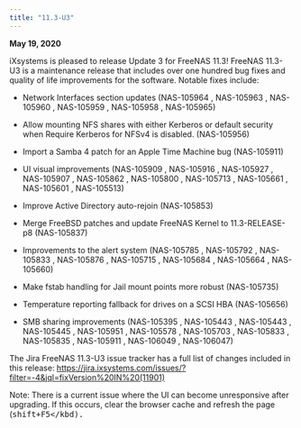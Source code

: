 ```yaml
---
title: "11.3-U3"
---
```


**May 19, 2020**

iXsystems is pleased to release Update 3 for FreeNAS 11.3! FreeNAS 11.3-U3 is a maintenance release that includes over one hundred bug fixes and quality of life improvements for the software. Notable fixes include:

+ Network Interfaces section updates (NAS-105964 , NAS-105963 , NAS-105960 , NAS-105959 , NAS-105958 , NAS-105965)

+ Allow mounting NFS shares with either Kerberos or default security when Require Kerberos for NFSv4 is disabled. (NAS-105956)

+ Import a Samba 4 patch for an Apple Time Machine bug (NAS-105911)

+ UI visual improvements (NAS-105909 , NAS-105916 , NAS-105927 , NAS-105907 , NAS-105862 , NAS-105800 , NAS-105713 , NAS-105661 , NAS-105601 , NAS-105513)

+ Improve Active Directory auto-rejoin (NAS-105853)

+ Merge FreeBSD patches and update FreeNAS Kernel to 11.3-RELEASE-p8 (NAS-105837)

+ Improvements to the alert system (NAS-105785 , NAS-105792 , NAS-105833 , NAS-105876 , NAS-105715 , NAS-105684 , NAS-105664 , NAS-105660)

+ Make fstab handling for Jail mount points more robust (NAS-105735)

+ Temperature reporting fallback for drives on a SCSI HBA (NAS-105656)

+ SMB sharing improvements (NAS-105395 , NAS-105443 , NAS-105443 , NAS-105445 , NAS-105951 , NAS-105578 , NAS-105703 , NAS-105833 , NAS-105835 , NAS-105911 , NAS-106049 , NAS-106047)

The Jira FreeNAS 11.3-U3 issue tracker has a full list of changes included in this release: https://jira.ixsystems.com/issues/?filter=-4&jql=fixVersion%20IN%20(11901)

Note: There is a current issue where the UI can become unresponsive after upgrading. If this occurs, clear the browser cache and refresh the page (<kbd>shift+F5</kbd).